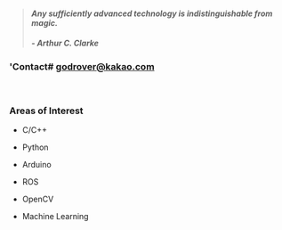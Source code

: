 > #### *Any sufficiently advanced technology is indistinguishable from magic.*
> ##### - Arthur C. Clarke 

### '__Contact#__ godrover@kakao.com

　

### __Areas of Interest__

- C/C++

- Python

- Arduino

- ROS

- OpenCV

- Machine Learning
